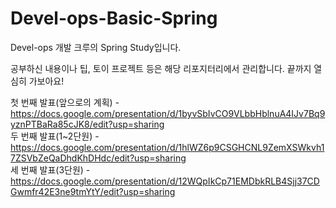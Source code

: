 # Devel-ops-Basic-Spring
Devel-ops 개발 크루의 Spring Study입니다.

공부하신 내용이나 팁, 토이 프로젝트 등은 해당 리포지터리에서 관리합니다.
끝까지 열심히 가보아요!

첫 번째 발표(앞으로의 계획) - https://docs.google.com/presentation/d/1byvSbIvCO9VLbbHblnuA4IJv7Bq9yznPTBaRa85cJK8/edit?usp=sharing <br>
두 번째 발표(1~2단원) - https://docs.google.com/presentation/d/1hlWZ6p9CSGHCNL9ZemXSWkvh17ZSVbZeQaDhdKhDHdc/edit?usp=sharing <br>
세 번째 발표(3단원) - https://docs.google.com/presentation/d/12WQpIkCp71EMDbkRLB4Sjj37CDGwmfr42E3ne9tmYtY/edit?usp=sharing <br>
